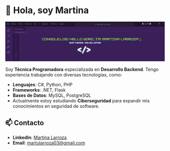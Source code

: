 # 👋 Hola, soy Martina

![Banner de Martina](banner.gif)

Soy **Técnica Programadora** especializada en **Desarrollo Backend**. Tengo experiencia trabajando con diversas tecnologías, como:

- **Lenguajes**: C#, Python, PHP
- **Frameworks**: .NET, Flask
- **Bases de Datos**: MySQL, PostgreSQL
- Actualmente estoy estudiando **Ciberseguridad** para expandir mis conocimientos en seguridad de software.


## 📫 Contacto

- **LinkedIn**: [Martina Larroza](https://www.linkedin.com/in/martina-larroza/) 
- **Email**: [martularroza03@gmail.com](martularroza03@gmail.com)

<!--
**martinalarroza/martinalarroza** is a ✨ _special_ ✨ repository because its `README.md` (this file) appears on your GitHub profile.

Here are some ideas to get you started:

- 🔭 I’m currently working on ...
- 🌱 I’m currently learning ...
- 👯 I’m looking to collaborate on ...
- 🤔 I’m looking for help with ...
- 💬 Ask me about ...
- 📫 How to reach me: ...
- 😄 Pronouns: ...
- ⚡ Fun fact: ...
-->
